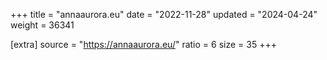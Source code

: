 +++
title = "annaaurora.eu"
date = "2022-11-28"
updated = "2024-04-24"
weight = 36341

[extra]
source = "https://annaaurora.eu/"
ratio = 6
size = 35
+++
